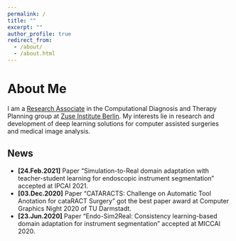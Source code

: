 ```yaml
---
permalink: /
title: ""
excerpt: ""
author_profile: true
redirect_from: 
  - /about/
  - /about.html
---
```



# About Me

I am a [Research Associate](https://www.zib.de/members/sahu) in the Computational Diagnosis and Therapy Planning group at [Zuse Institute Berlin](https://www.zib.de/research/solutions-individualized-medicine).
My interests lie in research and development of deep learning solutions for computer assisted surgeries and medical image analysis.


## News

* __[24.Feb.2021]__ Paper “Simulation-to-Real domain adaptation with teacher-student learning for endoscopic instrument segmentation” accepted at IPCAI 2021.
* __[03.Dec.2020]__ Paper “CATARACTS: Challenge on Automatic Tool Anotation for cataRACT Surgery” got the best paper award at Computer Graphics Night 2020
of TU Darmstadt.
* __[23.Jun.2020]__ Paper “Endo-Sim2Real: Consistency learning-based domain adaptation for instrument segmentation” accepted at MICCAI 2020.
